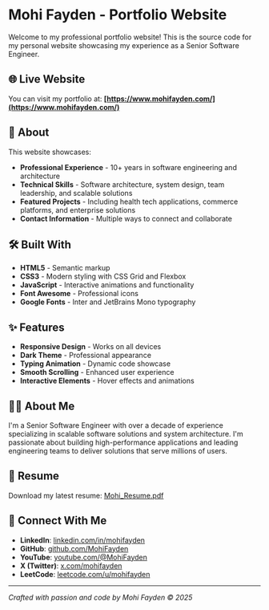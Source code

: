 # Mohi Fayden - Portfolio Website

Welcome to my professional portfolio website! This is the source code for my personal website showcasing my experience as a Senior Software Engineer.

## 🌐 Live Website
You can visit my portfolio at: **[https://www.mohifayden.com/](https://www.mohifayden.com/)**

## 🚀 About
This website showcases:
- **Professional Experience** - 10+ years in software engineering and architecture
- **Technical Skills** - Software architecture, system design, team leadership, and scalable solutions
- **Featured Projects** - Including health tech applications, commerce platforms, and enterprise solutions
- **Contact Information** - Multiple ways to connect and collaborate

## 🛠 Built With
- **HTML5** - Semantic markup
- **CSS3** - Modern styling with CSS Grid and Flexbox
- **JavaScript** - Interactive animations and functionality
- **Font Awesome** - Professional icons
- **Google Fonts** - Inter and JetBrains Mono typography

## ✨ Features
- **Responsive Design** - Works on all devices
- **Dark Theme** - Professional appearance
- **Typing Animation** - Dynamic code showcase
- **Smooth Scrolling** - Enhanced user experience
- **Interactive Elements** - Hover effects and animations

## 👨‍💻 About Me
I'm a Senior Software Engineer with over a decade of experience specializing in scalable software solutions and system architecture. I'm passionate about building high-performance applications and leading engineering teams to deliver solutions that serve millions of users.

## 📄 Resume
Download my latest resume: [Mohi_Resume.pdf](./assets/docs/Mohi_Resume.pdf)

## 🤝 Connect With Me
- **LinkedIn**: [linkedin.com/in/mohifayden](https://www.linkedin.com/in/mohifayden/)
- **GitHub**: [github.com/MohiFayden](https://github.com/MohiFayden)
- **YouTube**: [youtube.com/@MohiFayden](https://www.youtube.com/@MohiFayden)
- **X (Twitter)**: [x.com/mohifayden](https://x.com/mohifayden)
- **LeetCode**: [leetcode.com/u/mohifayden](https://leetcode.com/u/mohifayden/)

---

*Crafted with passion and code by Mohi Fayden © 2025* 